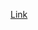 [Link](https://www.youtube.com/watch?v=b3GD8263-PQ&list=PLgUwDviBIf0qUlt5H_kiKYaNSqJ81PMMY&index=22&ab_channel=takeUforward)